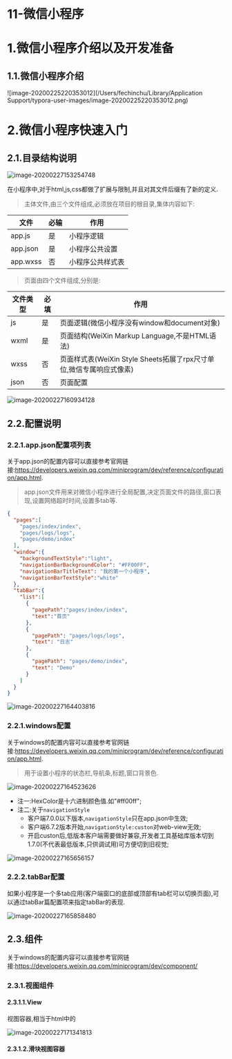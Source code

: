 # 11-微信小程序

# 1.微信小程序介绍以及开发准备

## 1.1.微信小程序介绍

![image-20200225220353012](/Users/fechinchu/Library/Application Support/typora-user-images/image-20200225220353012.png)

# 2.微信小程序快速入门

## 2.1.目录结构说明

![image-20200227153254748](11-微信小程序.assets/image-20200227153254748.png)

在小程序中,对于html,js,css都做了扩展与限制,并且对其文件后缀有了新的定义.

> 主体文件,由三个文件组成,必须放在项目的根目录,集体内容如下:

| 文件     | 必输 | 作用             |
| -------- | ---- | ---------------- |
| app.js   | 是   | 小程序逻辑       |
| app.json | 是   | 小程序公共设置   |
| app.wxss | 否   | 小程序公共样式表 |

> 页面由四个文件组成,分别是:

| 文件类型 | 必填 | 作用                                                         |
| -------- | ---- | ------------------------------------------------------------ |
| js       | 是   | 页面逻辑(微信小程序没有window和document对象)                 |
| wxml     | 是   | 页面结构(WeiXin Markup Language,不是HTML语法)                |
| wxss     | 否   | 页面样式表(WeiXin Style Sheets拓展了rpx尺寸单位,微信专属响应式像素) |
| json     | 否   | 页面配置                                                     |

![image-20200227160934128](11-微信小程序.assets/image-20200227160934128.png)

## 2.2.配置说明

### 2.2.1.app.json配置项列表

关于app.json的配置内容可以直接参考官网链接:https://developers.weixin.qq.com/miniprogram/dev/reference/configuration/app.html.

> app.json文件用来对微信小程序进行全局配置,决定页面文件的路径,窗口表现,设置网络超时时间,设置多tab等.

~~~json
{
  "pages":[
    "pages/index/index",
    "pages/logs/logs",
    "pages/demo/index"
  ],
  "window":{
    "backgroundTextStyle":"light",
    "navigationBarBackgroundColor": "#FF00FF",
    "navigationBarTitleText": "我的第一个小程序",
    "navigationBarTextStyle":"white"
  },
  "tabBar":{
    "list":[
      {
        "pagePath":"pages/index/index",
        "text":"首页"
      },
      {
        "pagePath": "pages/logs/logs",
        "text": "日志"
      },
      {
        "pagePath": "pages/demo/index",
        "text": "Demo"
      }
    ]
  }
}
~~~

![image-20200227164403816](11-微信小程序.assets/image-20200227164403816.png)

### 2.2.1.windows配置

关于windows的配置内容可以直接参考官网链接:https://developers.weixin.qq.com/miniprogram/dev/reference/configuration/app.html.

> 用于设置小程序的状态栏,导航条,标题,窗口背景色.

![image-20200227164523626](11-微信小程序.assets/image-20200227164523626.png)

* 注一:HexColor是十六进制颜色值.如"#ff00ff";
* 注二:关于`navigationStyle`
  * 客户端7.0.0以下版本,`navigationStyle`只在app.json中生效;
  * 客户端6.7.2版本开始,`navigationStyle:custon`对web-view无效;
  * 开启custon后,低版本客户端需要做好兼容,开发者工具基础库版本切到1.7.0(不代表最低版本,只供调试用)可方便切到旧视觉;

![image-20200227165656157](11-微信小程序.assets/image-20200227165656157.png)

### 2.2.2.tabBar配置

如果小程序是一个多tab应用(客户端窗口的底部或顶部有tab栏可以切换页面),可以通过tabBar篇配置项来指定tabBar的表现.

![image-20200227165858480](11-微信小程序.assets/image-20200227165858480.png)

## 2.3.组件

关于windows的配置内容可以直接参考官网链接:https://developers.weixin.qq.com/miniprogram/dev/component/

### 2.3.1.视图组件

#### 2.3.1.1.View

视图容器,相当于html中的<div>

![image-20200227171341813](11-微信小程序.assets/image-20200227171341813.png)

#### 2.3.1.2.滑块视图容器

